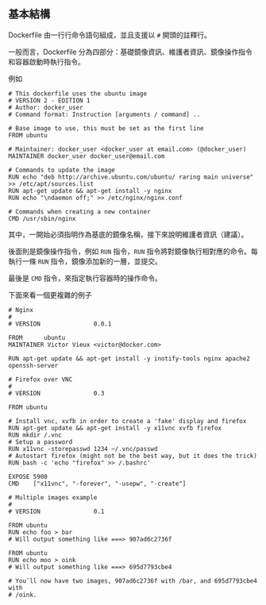 ## 基本結構
Dockerfile 由一行行命令語句組成，並且支援以 `#` 開頭的註釋行。

一般而言，Dockerfile 分為四部分：基礎鏡像資訊、維護者資訊、鏡像操作指令和容器啟動時執行指令。

例如
```
# This dockerfile uses the ubuntu image
# VERSION 2 - EDITION 1
# Author: docker_user
# Command format: Instruction [arguments / command] ..

# Base image to use, this must be set as the first line
FROM ubuntu

# Maintainer: docker_user <docker_user at email.com> (@docker_user)
MAINTAINER docker_user docker_user@email.com

# Commands to update the image
RUN echo "deb http://archive.ubuntu.com/ubuntu/ raring main universe" >> /etc/apt/sources.list
RUN apt-get update && apt-get install -y nginx
RUN echo "\ndaemon off;" >> /etc/nginx/nginx.conf

# Commands when creating a new container
CMD /usr/sbin/nginx
```

其中，一開始必須指明作為基底的鏡像名稱，接下來說明維護者資訊（建議）。

後面則是鏡像操作指令，例如 `RUN` 指令，`RUN` 指令將對鏡像執行相對應的命令。每執行一條 `RUN` 指令，鏡像添加新的一層，並提交。

最後是 `CMD` 指令，來指定執行容器時的操作命令。

下面來看一個更複雜的例子
```
# Nginx
#
# VERSION               0.0.1

FROM      ubuntu
MAINTAINER Victor Vieux <victor@docker.com>

RUN apt-get update && apt-get install -y inotify-tools nginx apache2 openssh-server

# Firefox over VNC
#
# VERSION               0.3

FROM ubuntu

# Install vnc, xvfb in order to create a 'fake' display and firefox
RUN apt-get update && apt-get install -y x11vnc xvfb firefox
RUN mkdir /.vnc
# Setup a password
RUN x11vnc -storepasswd 1234 ~/.vnc/passwd
# Autostart firefox (might not be the best way, but it does the trick)
RUN bash -c 'echo "firefox" >> /.bashrc'

EXPOSE 5900
CMD    ["x11vnc", "-forever", "-usepw", "-create"]

# Multiple images example
#
# VERSION               0.1

FROM ubuntu
RUN echo foo > bar
# Will output something like ===> 907ad6c2736f

FROM ubuntu
RUN echo moo > oink
# Will output something like ===> 695d7793cbe4

# You᾿ll now have two images, 907ad6c2736f with /bar, and 695d7793cbe4 with
# /oink.
```

